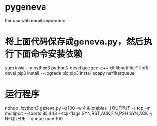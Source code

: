 # pygeneva
For use with mobile operators
# 将上面代码保存成geneva.py，然后执行下面命令安装依赖
yum install -y python3 python3-devel gcc gcc-c++ git libnetfilter* libffi-devel
pip3 install --upgrade pip
pip3 install scapy netfilterqueue
# 运行程序
nohup ./python3 geneva.py -q 100 -w 4 &
iptables -I OUTPUT -p tcp -m multiport --sports 80,443 --tcp-flags SYN,RST,ACK,FIN,PSH SYN,ACK -j NFQUEUE --queue-num 100
